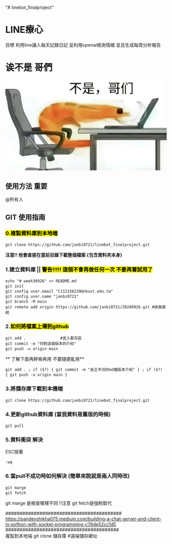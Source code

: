 "# linebot_finalproject" 
# LINE療心
目標 利用line讓人每天記錄日記 並利用openai檢測情緒 並且生成每周分析報告

# 诶不是 哥們
![alt text](image.png)

## 使用方法 重要


@所有人

## GIT 使用指南

### <mark> 0.複製資料庫到本地端 </mark>
```git
git clone https://github.com/janbi0721/linebot_finalproject.git
```
**注意!! 他會直接在當前目錄下載整個檔案 {包含資料夾本身}**

### 1.建立資料庫 || <mark> **警告!!!!! 這個不會再做任何一次 不要再嘗試用了** </mark>
```git
echo "# week30926" >> README.md
git init
git config user.email "C112156229@nkust.edu.tw"
git config user.name "janbi0721"
git branch -M main
git remote add origin https://github.com/janbi0721/20240926.git #後面連結
```
### 2.<mark>如何將檔案上傳到github</mark>

```git
git add .				#丟入暫存區
git commit -m "你對這個版本的介紹"
git push -u origin main
```
** 了解下面再幹嘛再用 不要隨便亂用**
```git
git add . ; if ($?) { git commit -m "金正羊羽的md檔版本介紹" } ; if ($?) { git push -u origin main }
```

### 3.將儲存庫下載到本機端
```git
git clone https://github.com/janbi0721/linebot_finalproject.git
```

### 4.更新github資料庫 (當我資料是舊版的時候)
```git
git pull
```

### 5.資料衝突 解決
ESC按著
```git
:wq
```

### 6.當pull不成功時如何解決 (簡單來說就是兩人同時改)
```git
git marge
git fetch
```
git marge 是檢查哪裡不同
!!注意 git fetch是強制取代

#########################################<br>
https://pandeyshikha075.medium.com/building-a-chat-server-and-client-in-python-with-socket-programming-c76de52cc1d5
########################################<br>
複製到本地端
git clone 儲存庫 #遠端儲存網址